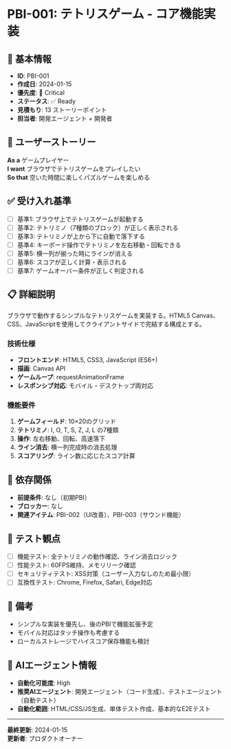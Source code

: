 # PBI-001: テトリスゲーム - コア機能実装

## 📝 基本情報
- **ID**: PBI-001
- **作成日**: 2024-01-15
- **優先度**: 🔴 Critical
- **ステータス**: ✅ Ready
- **見積もり**: 13 ストーリーポイント
- **担当者**: 開発エージェント + 開発者

## 📖 ユーザーストーリー
**As a** ゲームプレイヤー  
**I want** ブラウザでテトリスゲームをプレイしたい  
**So that** 空いた時間に楽しくパズルゲームを楽しめる

## ✅ 受け入れ基準
- [ ] 基準1: ブラウザ上でテトリスゲームが起動する
- [ ] 基準2: テトリミノ（7種類のブロック）が正しく表示される
- [ ] 基準3: テトリミノが上から下に自動で落下する
- [ ] 基準4: キーボード操作でテトリミノを左右移動・回転できる
- [ ] 基準5: 横一列が揃った時にラインが消える
- [ ] 基準6: スコアが正しく計算・表示される
- [ ] 基準7: ゲームオーバー条件が正しく判定される

## 📋 詳細説明
ブラウザで動作するシンプルなテトリスゲームを実装する。HTML5 Canvas、CSS、JavaScriptを使用してクライアントサイドで完結する構成とする。

### 技術仕様
- **フロントエンド**: HTML5, CSS3, JavaScript (ES6+)
- **描画**: Canvas API
- **ゲームループ**: requestAnimationFrame
- **レスポンシブ対応**: モバイル・デスクトップ両対応

### 機能要件
1. **ゲームフィールド**: 10×20のグリッド
2. **テトリミノ**: I, O, T, S, Z, J, L の7種類
3. **操作**: 左右移動、回転、高速落下
4. **ライン消去**: 横一列完成時の消去処理
5. **スコアリング**: ライン数に応じたスコア計算

## 🔗 依存関係
- **前提条件**: なし（初期PBI）
- **ブロッカー**: なし
- **関連アイテム**: PBI-002（UI改善）、PBI-003（サウンド機能）

## 🧪 テスト観点
- [ ] 機能テスト: 全テトリミノの動作確認、ライン消去ロジック
- [ ] 性能テスト: 60FPS維持、メモリリーク確認
- [ ] セキュリティテスト: XSS対策（ユーザー入力なしのため最小限）
- [ ] 互換性テスト: Chrome, Firefox, Safari, Edge対応

## 📝 備考
- シンプルな実装を優先し、後のPBIで機能拡張予定
- モバイル対応はタッチ操作も考慮する
- ローカルストレージでハイスコア保存機能も検討

## 🤖 AIエージェント情報
- **自動化可能度**: High
- **推奨AIエージェント**: 開発エージェント（コード生成）、テストエージェント（自動テスト）
- **自動化範囲**: HTML/CSS/JS生成、単体テスト作成、基本的なE2Eテスト

---
**最終更新**: 2024-01-15  
**更新者**: プロダクトオーナー 